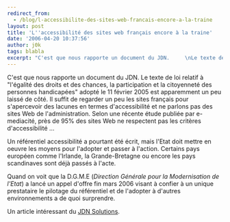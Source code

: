 ```yaml
---
redirect_from:
  - /blog/l-accessibilite-des-sites-web-francais-encore-a-la-traine
layout: post
title: 'L''accessibilité des sites web français encore à la traine'
date: '2006-04-20 10:37:56'
author: j0k
tags: blabla
excerpt: "C'est que nous rapporte un document du JDN.     \nLe texte de loi relatif à &quot;l'égalité des droits et des chances, la participation et la citoyenneté des personnes handicapées&quot; adopté le 11 février 2005 est apparemment un peu laissé de côté. Il suffit de regarder un peu les sites français pour s'apercevoir des lacunes en termes d'accessibilité et ne      …"
---
```


C'est que nous rapporte un document du JDN.
Le texte de loi relatif à &quot;l'égalité des droits et des chances, la participation et la citoyenneté des personnes handicapées&quot; adopté le 11 février 2005 est apparemment un peu laissé de côté. Il suffit de regarder un peu les sites français pour s'apercevoir des lacunes en termes d'accessibilité et ne parlons pas des sites Web de l'administration.   Selon une récente étude publiée par e-mediacité, près de 95% des sites Web ne respectent pas les critères d'accessibilité ...

Un référentiel accessibilité a pourtant été écrit, mais l'Etat doit mettre en oeuvre les moyens pour l'adopter et passer à l'action. Certains pays européen comme l'Irlande, la Grande-Bretagne ou encore les pays scandinaves sont déjà passés à l'acte.

Quand on voit que la D.G.M.E (*Direction Générale pour la Modernisation de l'Etat*) a lancé un appel d'offre fin mars 2006 visant à confier à un unique prestataire le pilotage du référentiel et de l'adopter à d'autres environnements a de quoi surprendre.

Un article intéressant du [JDN Solutions](http://solutions.journaldunet.com/0604/060414-accessibilite-sites-web.shtml).
